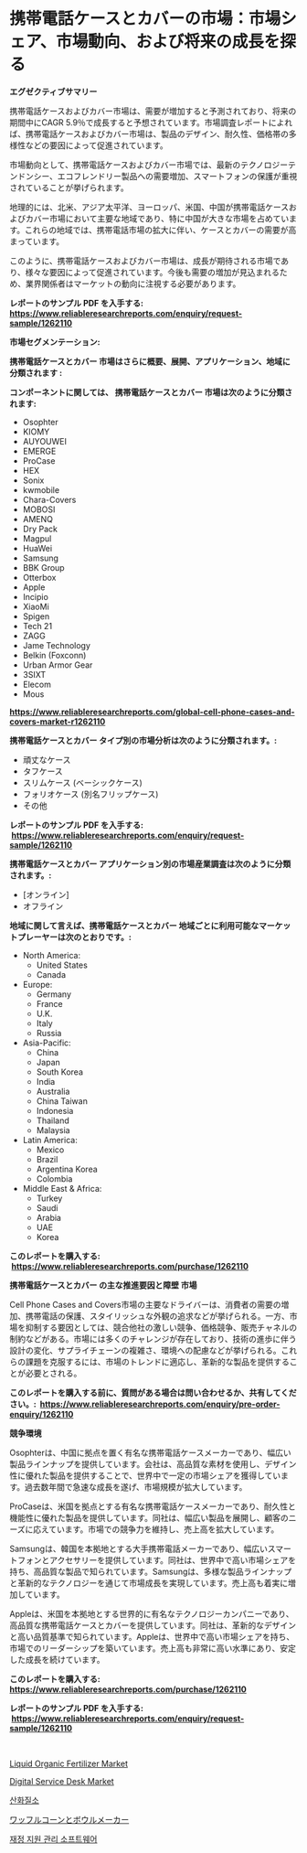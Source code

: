 <p><h1>携帯電話ケースとカバーの市場：市場シェア、市場動向、および将来の成長を探る</h1></p><p><strong>エグゼクティブサマリー</strong></p>
<p><p>携帯電話ケースおよびカバー市場は、需要が増加すると予測されており、将来の期間中にCAGR 5.9％で成長すると予想されています。市場調査レポートによれば、携帯電話ケースおよびカバー市場は、製品のデザイン、耐久性、価格帯の多様性などの要因によって促進されています。</p><p>市場動向として、携帯電話ケースおよびカバー市場では、最新のテクノロジーテンドンシー、エコフレンドリー製品への需要増加、スマートフォンの保護が重視されていることが挙げられます。</p><p>地理的には、北米、アジア太平洋、ヨーロッパ、米国、中国が携帯電話ケースおよびカバー市場において主要な地域であり、特に中国が大きな市場を占めています。これらの地域では、携帯電話市場の拡大に伴い、ケースとカバーの需要が高まっています。</p><p>このように、携帯電話ケースおよびカバー市場は、成長が期待される市場であり、様々な要因によって促進されています。今後も需要の増加が見込まれるため、業界関係者はマーケットの動向に注視する必要があります。</p></p>
<p><strong>レポートのサンプル PDF を入手する: <a href="https://www.reliableresearchreports.com/enquiry/request-sample/1262110">https://www.reliableresearchreports.com/enquiry/request-sample/1262110</a></strong></p>
<p><strong>市場セグメンテーション:</strong></p>
<p><strong> 携帯電話ケースとカバー 市場はさらに概要、展開、アプリケーション、地域に分類されます :</strong></p>
<p><strong>コンポーネントに関しては、 携帯電話ケースとカバー 市場は次のように分類されます: &nbsp;</strong></p>
<p><ul><li>Osophter</li><li>KIOMY</li><li>AUYOUWEI</li><li>EMERGE</li><li>ProCase</li><li>HEX</li><li>Sonix</li><li>kwmobile</li><li>Chara-Covers</li><li>MOBOSI</li><li>AMENQ</li><li>Dry Pack</li><li>Magpul</li><li>HuaWei</li><li>Samsung</li><li>BBK Group</li><li>Otterbox</li><li>Apple</li><li>Incipio</li><li>XiaoMi</li><li>Spigen</li><li>Tech 21</li><li>ZAGG</li><li>Jame Technology</li><li>Belkin (Foxconn)</li><li>Urban Armor Gear</li><li>3SIXT</li><li>Elecom</li><li>Mous</li></ul></p>
<p><strong><a href="https://www.reliableresearchreports.com/global-cell-phone-cases-and-covers-market-r1262110">https://www.reliableresearchreports.com/global-cell-phone-cases-and-covers-market-r1262110</a></strong></p>
<p><strong> 携帯電話ケースとカバー タイプ別の市場分析は次のように分類されます。:</strong></p>
<p><ul><li>頑丈なケース</li><li>タフケース</li><li>スリムケース (ベーシックケース)</li><li>フォリオケース (別名フリップケース)</li><li>その他</li></ul></p>
<p><strong>レポートのサンプル PDF を入手する: &nbsp;<a href="https://www.reliableresearchreports.com/enquiry/request-sample/1262110">https://www.reliableresearchreports.com/enquiry/request-sample/1262110</a></strong></p>
<p><strong> 携帯電話ケースとカバー アプリケーション別の市場産業調査は次のように分類されます。:</strong></p>
<p><ul><li>[オンライン]</li><li>オフライン</li></ul></p>
<p><strong>地域に関して言えば、携帯電話ケースとカバー 地域ごとに利用可能なマーケットプレーヤーは次のとおりです。:</strong></p>
<p><ul>
    <li>
        North America:
        <ul>
            <li>United States</li>
            <li>Canada</li>
        </ul>
    </li>
    <li>
        Europe:
        <ul>
            <li>Germany</li>
            <li>France</li>
            <li>U.K.</li>
            <li>Italy</li>
            <li>Russia</li>
        </ul>
    </li>
    <li>
        Asia-Pacific:
        <ul>
            <li>China</li>
            <li>Japan</li>
            <li>South Korea</li>
            <li>India</li>
            <li>Australia</li>
            <li>China Taiwan</li>
            <li>Indonesia</li>
            <li>Thailand</li>
            <li>Malaysia</li>
        </ul>
    </li>
    <li>
        Latin America:
        <ul>
            <li>Mexico</li>
            <li>Brazil</li>
            <li>Argentina Korea</li>
            <li>Colombia</li>
        </ul>
    </li>
    <li>
        Middle East & Africa:
        <ul>
            <li>Turkey</li>
            <li>Saudi</li>
            <li>Arabia</li>
            <li>UAE</li>
            <li>Korea</li>
        </ul>
    </li>
    </ul></p>
<p><strong>このレポートを購入する: &nbsp;<a href="https://www.reliableresearchreports.com/purchase/1262110">https://www.reliableresearchreports.com/purchase/1262110</a></strong></p>
<p><strong>携帯電話ケースとカバー の主な推進要因と障壁 市場</strong></p>
<p><p>Cell Phone Cases and Covers市場の主要なドライバーは、消費者の需要の増加、携帯電話の保護、スタイリッシュな外観の追求などが挙げられる。一方、市場を抑制する要因としては、競合他社の激しい競争、価格競争、販売チャネルの制約などがある。市場には多くのチャレンジが存在しており、技術の進歩に伴う設計の変化、サプライチェーンの複雑さ、環境への配慮などが挙げられる。これらの課題を克服するには、市場のトレンドに適応し、革新的な製品を提供することが必要とされる。</p></p>
<p><strong>このレポートを購入する前に、質問がある場合は問い合わせるか、共有してください。:&nbsp; <a href="https://www.reliableresearchreports.com/enquiry/pre-order-enquiry/1262110">https://www.reliableresearchreports.com/enquiry/pre-order-enquiry/1262110</a></strong></p>
<p><strong>競争環境</strong></p>
<p><p>Osophterは、中国に拠点を置く有名な携帯電話ケースメーカーであり、幅広い製品ラインナップを提供しています。会社は、高品質な素材を使用し、デザイン性に優れた製品を提供することで、世界中で一定の市場シェアを獲得しています。過去数年間で急速な成長を遂げ、市場規模が拡大しています。</p><p>ProCaseは、米国を拠点とする有名な携帯電話ケースメーカーであり、耐久性と機能性に優れた製品を提供しています。同社は、幅広い製品を展開し、顧客のニーズに応えています。市場での競争力を維持し、売上高を拡大しています。</p><p>Samsungは、韓国を本拠地とする大手携帯電話メーカーであり、幅広いスマートフォンとアクセサリーを提供しています。同社は、世界中で高い市場シェアを持ち、高品質な製品で知られています。Samsungは、多様な製品ラインナップと革新的なテクノロジーを通じて市場成長を実現しています。売上高も着実に増加しています。</p><p>Appleは、米国を本拠地とする世界的に有名なテクノロジーカンパニーであり、高品質な携帯電話ケースとカバーを提供しています。同社は、革新的なデザインと高い品質基準で知られています。Appleは、世界中で高い市場シェアを持ち、市場でのリーダーシップを築いています。売上高も非常に高い水準にあり、安定した成長を続けています。</p></p>
<p><strong>このレポートを購入する: &nbsp; <a href="https://www.reliableresearchreports.com/purchase/1262110">https://www.reliableresearchreports.com/purchase/1262110</a></strong></p>
<p><strong>レポートのサンプル PDF を入手する: &nbsp;<a href="https://www.reliableresearchreports.com/enquiry/request-sample/1262110">https://www.reliableresearchreports.com/enquiry/request-sample/1262110</a></strong><strong></strong></p>
<p>&nbsp;</p>
<p><p><a href="https://www.linkedin.com/pulse/liquid-organic-fertilizer-market-size-growth-forecast-from-2024-pvruf?trackingId=xx0OZXZbZNHdEAgsj%2BoFXQ%3D%3D">Liquid Organic Fertilizer Market</a></p><p><a href="https://issuu.com/reportprime-2/docs/digital-service-desk-market-size-2030.pptx">Digital Service Desk Market</a></p><p><a href="https://github.com/GabrielBlanda5656/Market-Research-Report-List-1/blob/main/348371717473.md">산화질소</a></p><p><a href="https://medium.com/@johndory19/%E3%83%AF%E3%83%83%E3%83%95%E3%83%AB%E3%82%B3%E3%83%BC%E3%83%B3%E3%81%A8%E3%83%9C%E3%82%A6%E3%83%AB%E3%83%A1%E3%83%BC%E3%82%AB%E3%83%BC%E5%B8%82%E5%A0%B4%E3%81%AF-%E5%B8%82%E5%A0%B4%E3%82%B7%E3%82%A7%E3%82%A2-%E5%B8%82%E5%A0%B4%E5%8B%95%E5%90%91-%E5%B8%82%E5%A0%B4%E6%88%90%E9%95%B7%E3%81%AB%E9%96%A2%E3%81%99%E3%82%8B%E6%83%85%E5%A0%B1%E3%82%92%E6%8F%90%E4%BE%9B%E3%81%97%E3%81%BE%E3%81%99-a99b7e9e611d">ワッフルコーンとボウルメーカー</a></p><p><a href="https://github.com/CorEmtymerich56566/Market-Research-Report-List-1/blob/main/141387817474.md">재정 지원 관리 소프트웨어</a></p></p>